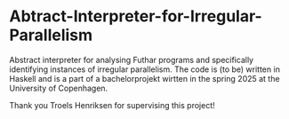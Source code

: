﻿# Abtract-Interpreter-for-Irregular-Parallelism

Abstract interpreter for analysing Futhar programs and specifically identifying instances of irregular parallelism.
The code is (to be) written in Haskell and is a part of a bachelorprojekt wirtten in the spring 2025 at the University of Copenhagen.

Thank you Troels Henriksen for supervising this project!
